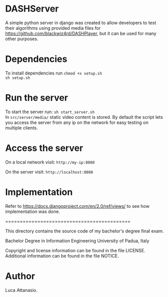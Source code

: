 # DASHServer
A simple python server in django was created to allow developers to test their algorithms using provided media files for https://github.com/blackwiz4rd/DASHPlayer, but it can be used for many other purposes.

# Dependencies
To install dependencies run
```chmod +x setup.sh```</br>
```sh setup.sh```

# Run the server
To start the server run:
```sh start_server.sh```</br>
In ```src/server/media/``` static video content is stored.
By default the script lets you access the server from any ip on the network for easy testing on multiple clients.

# Access the server
On a local network visit:
```http://my-ip:8080```

On the server visit:
```http://localhost:8080```

# Implementation
Refer to https://docs.djangoproject.com/en/2.0/ref/views/ to see how implementation was done.

===========================================

This directory contains the source code of my bachelor's degree final exam.

Bachelor Degree in Information Engineering
University of Padua, Italy

Copyright and license information can be found in the file LICENSE. 
Additional information can be found in the file NOTICE.

# Author
Luca Attanasio.

